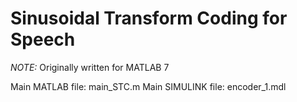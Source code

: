 # Sinusoidal Transform Coding for Speech

*NOTE:* Originally written for MATLAB 7

Main MATLAB file: main_STC.m
Main SIMULINK file: encoder_1.mdl
